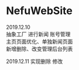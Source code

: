 # NefuWebSite

2019.12.10   
抽象工厂 进行新闻 账号管理  
主页页面优化、单独新闻页面  
新增删除、改变管理后台列表  

2019.12.11 
实现删除 修改 
